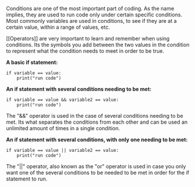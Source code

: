 Conditions are one of the most important part of coding. As the name implies, they are used to run code only under certain specific conditions. Most commonly variables are used in conditions, to see if they are at a certain value, within a range of values, etc.

[[Operators]] are very important to learn and remember when using conditions. Its the symbols you add between the two values in the condition to represent what the condition needs to meet in order to be true.

**A basic if statement:**
```
if variable == value:
	print("run code")
```

**An if statement with several conditions needing to be met:**
```
if variable == value && variable2 == value:
	print("run code")
```
The "&&" operator is used in the case of several conditions needing to be met. Its what separates the conditions from each other and can be used an unlimited amount of times in a single condition.

**An if statement with several conditions, with only one needing to be met:**
```
if variable == value || variable2 == value:
	print("run code")
```
The "||" operator, also known as the "or" operator is used in case you only want one of the several conditions to be needed to be met in order for the if statement to run.